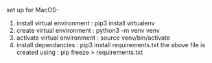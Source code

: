set up for MacOS- 
1. install virtual environment : pip3 install virtualenv
2. create virtual environment : python3 -m venv venv
3. activate virtual environment : source venv/bin/activate
4. install dependancies : pip3 install requirements.txt
the above file is created using : pip freeze > requirements.txt